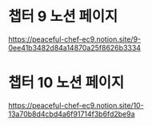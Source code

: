 # 챕터 9 노션 페이지
https://peaceful-chef-ec9.notion.site/9-0ee41b3482d84a14870a25f8626b3334

# 챕터 10 노션 페이지
https://peaceful-chef-ec9.notion.site/10-13a70b8d4cbd4a6f91714f3b6fd2be9a
